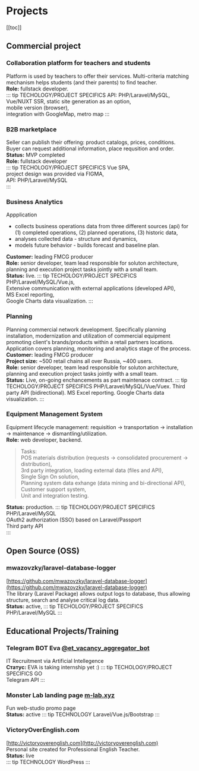 <link rel="stylesheet" type="text/css" href="/style.css">

# Projects

[[toc]]

## Commercial project
### Collaboration platform for teachers and students
Platform is used by teachers to offer their services. 
Multi-criteria matching mechanism helps students (and their parents) to find teacher.    
**Role:** fullstack developer.   
::: tip TECHOLOGY/PROJECT SPECIFICS
API: PHP/Laravel/MySQL,   
Vue/NUXT SSR, static site generation as an option,   
mobile version (browser),   
integration with GoogleMap, metro map
:::

### B2B marketplace
Seller can publish their offering: product catalogs, prices, conditions.   
Buyer can request additional information, place requsition and order.  
**Status:** MVP completed    
**Role:** fullstack developer   
::: tip TECHOLOGY/PROJECT SPECIFICS
Vue SPA,  
project design was provided via FIGMA,  
API: PHP/Laravel/MySQL   
:::

### Business Analytics
Appplication 
- collects business operations data from three different sources (api) for (1) completed operations, (2) planned operations, (3) historic data,
- analyses collected data - structure and dynamics, 
- models future behavior - builds forecast and baseline plan.   

**Customer:** leading FMCG producer   
**Role:** senior developer, team lead responsible for soluton architecture, 
planning and execution project tasks jointly with a small team.   
**Status:** live.
::: tip TECHOLOGY/PROJECT SPECIFICS
PHP/Laravel/MySQL/Vue.js,    
Extensive communication with external applications (developed API),    
MS Excel reporting,    
Google Charts data visualization.
:::

### Planning
Planning commercial network development. Specifically planning installation, modernization and utilization of commercial equipment promoting client's brands/products within a retail partners locations.
Application covers planning, monitoring and analytics stage of the process.   
**Customer:** leading FMCG producer   
**Project size:** ~500 retail chains all over Russia,  ~400 users.   
**Role:** senior developer, team lead responsible for soluton architecture, planning and execution project tasks jointly with a small team.    
**Status:** Live, on-going enchancements as part maintenace contract. 
::: tip TECHOLOGY/PROJECT SPECIFICS
PHP/Laravel/MySQL/Vue/Vuex.
Third party API (bidirectional). 
MS Excel reporting.
Google Charts data visualization. 
:::

### Equipment Management System
Equipment lifecycle management: requisition → transportation → installation → maintenance → dismantling/utilization.    
**Role:** web developer, backend.
> Tasks:    
> POS materials distribution (requests → consolidated procurement → distribution),    
> 3rd party integration, loading external data (files and API),   
> Single Sign On solution,    
> Planning system data exhange (data mining and bi-directional API),   
> Customer support system,   
> Unit and integration testing.  

**Status:** production.
::: tip TECHOLOGY/PROJECT SPECIFICS
PHP/Laravel/MySQL   
OAuth2 authorization (SSO) based on Laravel/Passport   
Third party API   
:::

## Open Source (OSS)
### mwazovzky/laravel-database-logger
[https://github.com/mwazovzky/laravel-database-logger](https://github.com/mwazovzky/laravel-database-logger)   
The library (Laravel Package) allows output logs to database, thus allowing structure, search and analyse critical log data.     
**Status:** active,
::: tip TECHOLOGY/PROJECT SPECIFICS
PHP/Laravel/MySQL
:::

## Educational Projects/Training
### Telegram BOT Eva [@et_vacancy_aggregator_bot](https://web.telegram.org/#/im?p=@et_vacancy_aggregator_bot)
IT Recruitment via Artificial Intellegence     
**Статус:** EVA is taking internship yet :)
::: tip TECHOLOGY/PROJECT SPECIFICS
GO   
Telegram API
:::

### Monster Lab landing page [m-lab.xyz](http://m-lab.xyz)
Fun web-studio promo page   
**Status:** active 
::: tip TECHNOLOGY
Laravel/Vue.js/Bootstrap 
:::

### VictoryOverEnglish.com
[http://victoryoverenglish.com](http://victoryoverenglish.com)   
Personal site created for Professional English Teacher.   
**Status:** live   
::: tip TECHNOLOGY
WordPress
:::
